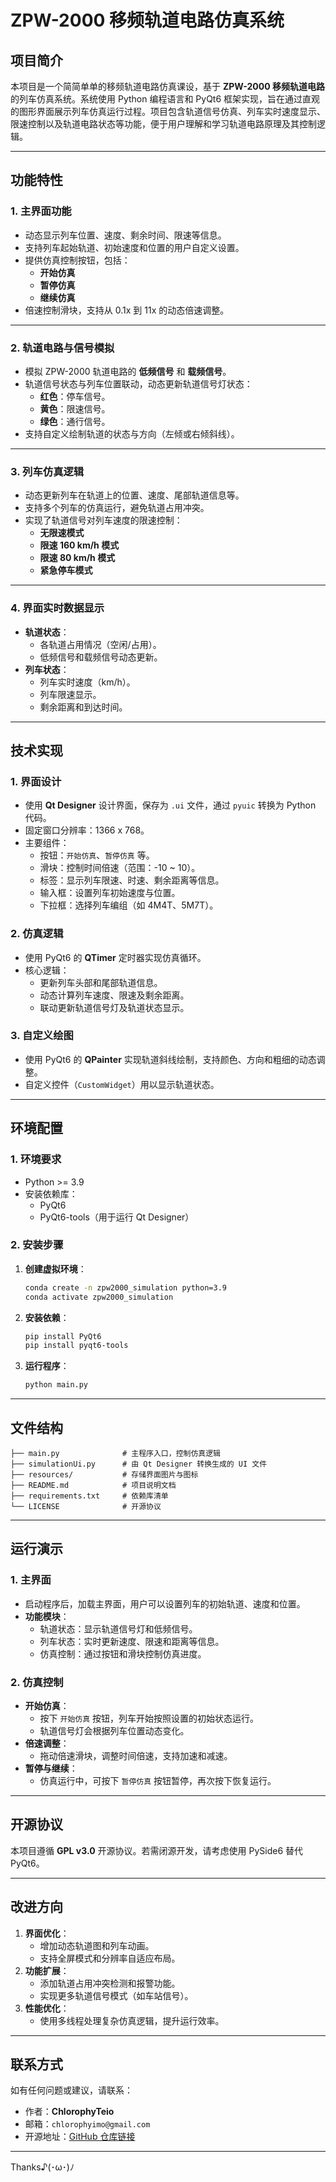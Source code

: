 # ZPW-2000 移频轨道电路仿真系统

## 项目简介
本项目是一个简简单单的移频轨道电路仿真课设，基于 **ZPW-2000 移频轨道电路** 的列车仿真系统。系统使用 Python 编程语言和 PyQt6 框架实现，旨在通过直观的图形界面展示列车仿真运行过程。项目包含轨道信号仿真、列车实时速度显示、限速控制以及轨道电路状态等功能，便于用户理解和学习轨道电路原理及其控制逻辑。

---

## 功能特性

### **1. 主界面功能**
- 动态显示列车位置、速度、剩余时间、限速等信息。
- 支持列车起始轨道、初始速度和位置的用户自定义设置。
- 提供仿真控制按钮，包括：
  - **开始仿真**
  - **暂停仿真**
  - **继续仿真**
- 倍速控制滑块，支持从 0.1x 到 11x 的动态倍速调整。

---

### **2. 轨道电路与信号模拟**
- 模拟 ZPW-2000 轨道电路的 **低频信号** 和 **载频信号**。
- 轨道信号状态与列车位置联动，动态更新轨道信号灯状态：
  - **红色**：停车信号。
  - **黄色**：限速信号。
  - **绿色**：通行信号。
- 支持自定义绘制轨道的状态与方向（左倾或右倾斜线）。

---

### **3. 列车仿真逻辑**
- 动态更新列车在轨道上的位置、速度、尾部轨道信息等。
- 支持多个列车的仿真运行，避免轨道占用冲突。
- 实现了轨道信号对列车速度的限速控制：
  - **无限速模式**
  - **限速 160 km/h 模式**
  - **限速 80 km/h 模式**
  - **紧急停车模式**

---

### **4. 界面实时数据显示**
- **轨道状态**：
  - 各轨道占用情况（空闲/占用）。
  - 低频信号和载频信号动态更新。
- **列车状态**：
  - 列车实时速度（km/h）。
  - 列车限速显示。
  - 剩余距离和到达时间。

---

## 技术实现

### **1. 界面设计**
- 使用 **Qt Designer** 设计界面，保存为 `.ui` 文件，通过 `pyuic` 转换为 Python 代码。
- 固定窗口分辨率：1366 x 768。
- 主要组件：
  - 按钮：`开始仿真`、`暂停仿真` 等。
  - 滑块：控制时间倍速（范围：-10 ~ 10）。
  - 标签：显示列车限速、时速、剩余距离等信息。
  - 输入框：设置列车初始速度与位置。
  - 下拉框：选择列车编组（如 4M4T、5M7T）。

### **2. 仿真逻辑**
- 使用 PyQt6 的 **QTimer** 定时器实现仿真循环。
- 核心逻辑：
  - 更新列车头部和尾部轨道信息。
  - 动态计算列车速度、限速及剩余距离。
  - 联动更新轨道信号灯及轨道状态显示。

### **3. 自定义绘图**
- 使用 PyQt6 的 **QPainter** 实现轨道斜线绘制，支持颜色、方向和粗细的动态调整。
- 自定义控件（`CustomWidget`）用以显示轨道状态。

---

## 环境配置

### **1. 环境要求**
- Python >= 3.9
- 安装依赖库：
  - PyQt6
  - PyQt6-tools（用于运行 Qt Designer）

### **2. 安装步骤**
1. **创建虚拟环境**：
   ```bash
   conda create -n zpw2000_simulation python=3.9
   conda activate zpw2000_simulation
   ```
2. **安装依赖**：
   ```bash
   pip install PyQt6
   pip install pyqt6-tools
   ```
3. **运行程序**：
   ```bash
   python main.py
   ```

---

## 文件结构

```plaintext
├── main.py              # 主程序入口，控制仿真逻辑
├── simulationUi.py      # 由 Qt Designer 转换生成的 UI 文件
├── resources/           # 存储界面图片与图标
├── README.md            # 项目说明文档
├── requirements.txt     # 依赖库清单
└── LICENSE              # 开源协议
```

---

## 运行演示

### **1. 主界面**
- 启动程序后，加载主界面，用户可以设置列车的初始轨道、速度和位置。
- **功能模块**：
  - 轨道状态：显示轨道信号灯和低频信号。
  - 列车状态：实时更新速度、限速和距离等信息。
  - 仿真控制：通过按钮和滑块控制仿真进度。

### **2. 仿真控制**
- **开始仿真**：
  - 按下 `开始仿真` 按钮，列车开始按照设置的初始状态运行。
  - 轨道信号灯会根据列车位置动态变化。
- **倍速调整**：
  - 拖动倍速滑块，调整时间倍速，支持加速和减速。
- **暂停与继续**：
  - 仿真运行中，可按下 `暂停仿真` 按钮暂停，再次按下恢复运行。

---

## 开源协议
本项目遵循 **GPL v3.0** 开源协议。若需闭源开发，请考虑使用 PySide6 替代 PyQt6。

---

## 改进方向
1. **界面优化**：
   - 增加动态轨道图和列车动画。
   - 支持全屏模式和分辨率自适应布局。
2. **功能扩展**：
   - 添加轨道占用冲突检测和报警功能。
   - 实现更多轨道信号模式（如车站信号）。
3. **性能优化**：
   - 使用多线程处理复杂仿真逻辑，提升运行效率。

---

## 联系方式
如有任何问题或建议，请联系：
- 作者：**ChlorophyTeio**
- 邮箱：`chlorophyimo@gmail.com`
- 开源地址：[GitHub 仓库链接]([https://github.com/your-repo](https://github.com/ChlorophyTeio/ZPW2000_Simulation_zh))

--- 

Thanks♪(･ω･)ﾉ
